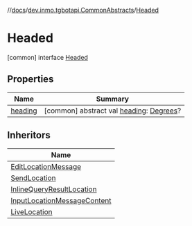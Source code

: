 //[docs](../../../index.md)/[dev.inmo.tgbotapi.CommonAbstracts](../index.md)/[Headed](index.md)



# Headed  
 [common] interface [Headed](index.md)   


## Properties  
  
|  Name |  Summary | 
|---|---|
| <a name="dev.inmo.tgbotapi.CommonAbstracts/Headed/heading/#/PointingToDeclaration/"></a>[heading](heading.md)| <a name="dev.inmo.tgbotapi.CommonAbstracts/Headed/heading/#/PointingToDeclaration/"></a> [common] abstract val [heading](heading.md): [Degrees](../../dev.inmo.tgbotapi.types/index.md#%5Bdev.inmo.tgbotapi.types%2FDegrees%2F%2F%2FPointingToDeclaration%2F%5D%2FClasslikes%2F625018081)?   <br>|


## Inheritors  
  
|  Name | 
|---|
| <a name="dev.inmo.tgbotapi.requests.edit.abstracts/EditLocationMessage///PointingToDeclaration/"></a>[EditLocationMessage](../../dev.inmo.tgbotapi.requests.edit.abstracts/-edit-location-message/index.md)|
| <a name="dev.inmo.tgbotapi.requests.send/SendLocation///PointingToDeclaration/"></a>[SendLocation](../../dev.inmo.tgbotapi.requests.send/-send-location/index.md)|
| <a name="dev.inmo.tgbotapi.types.InlineQueries.InlineQueryResult/InlineQueryResultLocation///PointingToDeclaration/"></a>[InlineQueryResultLocation](../../dev.inmo.tgbotapi.types.InlineQueries.InlineQueryResult/-inline-query-result-location/index.md)|
| <a name="dev.inmo.tgbotapi.types.InlineQueries.InputMessageContent/InputLocationMessageContent///PointingToDeclaration/"></a>[InputLocationMessageContent](../../dev.inmo.tgbotapi.types.InlineQueries.InputMessageContent/-input-location-message-content/index.md)|
| <a name="dev.inmo.tgbotapi.types.location/LiveLocation///PointingToDeclaration/"></a>[LiveLocation](../../dev.inmo.tgbotapi.types.location/-live-location/index.md)|

